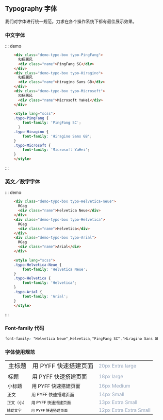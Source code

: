 <style lang="scss">
  .demo-typo-box {
    height: 200px;
    width: 200px;
    position: relative;
    border: 1px solid #eaeefb;
    font-size: 40px;
    color: #1f2d3d;
    text-align: center;
    line-height: 162px;
    padding-bottom: 36px;
    box-sizing: border-box;
    display: inline-block;
    margin-right: 17px;
    border-radius: 4px;

    .name {
      position: absolute;
      bottom: 0;
      width: 100%;
      height: 35px;
      border-top: 1px solid #eaeefb;
      font-size: 14px;
      color: #8492a6;
      line-height: 35px;
      text-align: left;
      text-indent: 10px;
      font-family: 'Helvetica Neue';
    }
  }
  .demo-typo-size {
    .h1 {
      font-size: 20px;
    }
    .h2 {
      font-size: 18px;
    }
    .h3 {
      font-size: 16px;
    }
    .text-regular {
      font-size: 14px;
    }
    .text-small {
      font-size: 13px;
    }
    .text-smaller {
      font-size: 12px;
    }
    .color-dark-light {
      color: #99a9bf;
    }
  }
  .typo-PingFang {
    font-family: 'PingFang SC';
  }
  .typo-Hiragino {
    font-family: 'Hiragino Sans GB';
  }
  .typo-Microsoft {
    font-family: 'Microsoft YaHei';
  }
  /* 英文 */
  .typo-Helvetica-Neue {
    font-family: 'Helvetica Neue';
  }
  .typo-Helvetica {
    font-family: 'Helvetica';
  }
  .typo-Arial {
    font-family: 'Arial';
  }
</style>

## Typography 字体

我们对字体进行统一规范，力求在各个操作系统下都有最佳展示效果。

### 中文字体
::: demo 
```html
    <div class="demo-typo-box typo-PingFang">
      和畅惠风
      <div class="name">PingFang SC</div>
    </div>
    <div class="demo-typo-box typo-Hiragino">
      和畅惠风
      <div class="name">Hiragino Sans GB</div>
    </div>
    <div class="demo-typo-box typo-Microsoft">
      和畅惠风
      <div class="name">Microsoft YaHei</div>
    </div>
    
    <style lang="scss">
    .typo-PingFang {
        font-family: 'PingFang SC';
      }
    .typo-Hiragino {
        font-family: 'Hiragino Sans GB';
    }
    .typo-Microsoft {
        font-family: 'Microsoft YaHei';
    }
    </style>
```
:::
### 英文／数字字体
::: demo 
```html
    <div class="demo-typo-box typo-Helvetica-neue">
      RGag
      <div class="name">Helvetica Neue</div>
    </div>
    <div class="demo-typo-box typo-Helvetica">
      RGag
      <div class="name">Helvetica</div>
    </div>
    <div class="demo-typo-box typo-Arial">
      RGag
      <div class="name">Arial</div>
    </div>
    
    <style lang="scss">
    .typo-Helvetica-Neue {
        font-family: 'Helvetica Neue';
    }
    .typo-Helvetica {
        font-family: 'Helvetica';
    }
    .typo-Arial {
        font-family: 'Arial';
    }
    </style>
```
:::

### Font-family 代码

```css
font-family: "Helvetica Neue",Helvetica,"PingFang SC","Hiragino Sans GB","Microsoft YaHei","微软雅黑",Arial,sans-serif;
```

### 字体使用规范

<table class="demo-typo-size">
  <tbody>
    <tr>
      <td class="h1">主标题</td>
      <td class="h1">用 PYFF 快速搭建页面</td>
      <td class="color-dark-light">20px  Extra large</td>
    </tr>
    <tr>
      <td class="h2">标题</td>
      <td class="h2">用 PYFF 快速搭建页面</td>
      <td class="color-dark-light">18px large</td>
    </tr>
    <tr>
      <td class="h3">小标题</td>
      <td class="h3">用 PYFF 快速搭建页面</td>
      <td class="color-dark-light">16px Medium</td>
    </tr>
    <tr>
      <td class="text-regular">正文</td>
      <td class="text-regular">用 PYFF 快速搭建页面</td>
      <td class="color-dark-light">14px Small</td>
    </tr>
    <tr>
      <td class="text-small">正文（小）</td>
      <td class="text-small">用 PYFF 快速搭建页面</td>
      <td class="color-dark-light">13px Extra Small</td>
    </tr>
    <tr>
      <td class="text-smaller">辅助文字</td>
      <td class="text-smaller">用 PYFF 快速搭建页面</td>
      <td class="color-dark-light">12px Extra Extra Small</td>
    </tr>
  </tbody>
</table>

